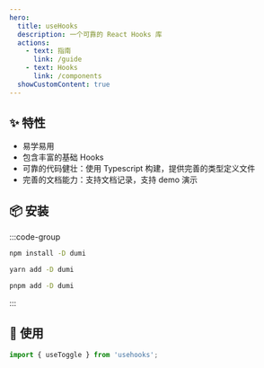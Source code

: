 ```yaml
---
hero:
  title: useHooks
  description: 一个可靠的 React Hooks 库
  actions:
    - text: 指南
      link: /guide
    - text: Hooks
      link: /components
  showCustomContent: true
---
```


## ✨ 特性

- 易学易用
- 包含丰富的基础 Hooks
- 可靠的代码健壮：使用 Typescript 构建，提供完善的类型定义文件
- 完善的文档能力：支持文档记录，支持 demo 演示

## 📦 安装

:::code-group

```bash [npm]
npm install -D dumi
```

```bash [yarn]
yarn add -D dumi
```

```bash [pnpm]
pnpm add -D dumi
```

:::

## 🔨 使用

```ts
import { useToggle } from 'usehooks';
```
